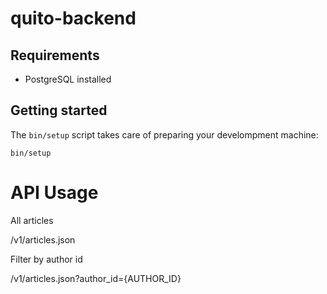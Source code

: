 # quito-backend

## Requirements

  - PostgreSQL installed

## Getting started

The `bin/setup` script takes care of preparing your develompment machine:

```shell
bin/setup
```

# API Usage

All articles

/v1/articles.json

Filter by author id

/v1/articles.json?author_id={AUTHOR_ID}
